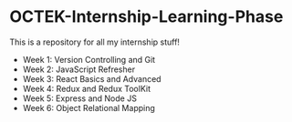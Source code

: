 # OCTEK-Internship-Learning-Phase
This is a repository for all my internship stuff!

- Week 1: Version Controlling and Git
- Week 2: JavaScript Refresher
- Week 3: React Basics and Advanced
- Week 4: Redux and Redux ToolKit
- Week 5: Express and Node JS
- Week 6: Object Relational Mapping
